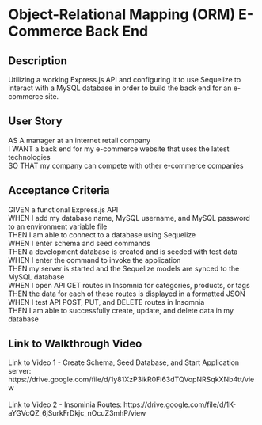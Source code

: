 # Object-Relational Mapping (ORM) E-Commerce Back End 

<h2>Description</h2>
Utilizing a working Express.js API and configuring it to use Sequelize to interact with a MySQL database in order to build the back end for an e-commerce site. 

<h2>User Story</h2>
AS A manager at an internet retail company<br>
I WANT a back end for my e-commerce website that uses the latest technologies<br>
SO THAT my company can compete with other e-commerce companies<br>

<h2>Acceptance Criteria</h2>
GIVEN a functional Express.js API<br>
WHEN I add my database name, MySQL username, and MySQL password to an environment variable file<br>
THEN I am able to connect to a database using Sequelize<br>
WHEN I enter schema and seed commands<br>
THEN a development database is created and is seeded with test data<br>
WHEN I enter the command to invoke the application<br>
THEN my server is started and the Sequelize models are synced to the MySQL database<br>
WHEN I open API GET routes in Insomnia for categories, products, or tags<br>
THEN the data for each of these routes is displayed in a formatted JSON<br>
WHEN I test API POST, PUT, and DELETE routes in Insomnia<br>
THEN I am able to successfully create, update, and delete data in my database<br>

<h2> Link to Walkthrough Video </h2>
Link to Video 1 - Create Schema, Seed Database, and Start Application server: https://drive.google.com/file/d/1y81XzP3ikR0Fl63dTQVopNRSqkXNb4tt/view
<br><br>
Link to Video 2 - Insominia Routes: https://drive.google.com/file/d/1K-aYGVcQZ_6jSurkFrDkjc_nOcuZ3mhP/view

